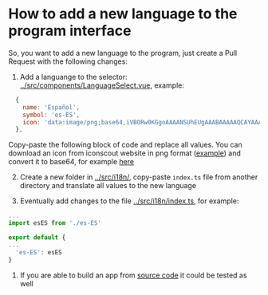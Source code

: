 # How to add a new language to the program interface

So, you want to add a new language to the program, just create a Pull Request with the following changes:

1. Add a languange to the selector: [../src/components/LanguageSelect.vue](../src/components/LanguageSelect.vue), example:

```javascript
  {
    name: 'Español',
    symbol: 'es-ES',
    icon: 'data:image/png;base64,iVBORw0KGgoAAAANSUhEUgAAABAAAAAQCAYAAAAf8/9hAAAACXBIWXMAAoSIAANbYAExW0yVAAAAp0lEQVQ4y2NgGHBwjFvuPyV4EBjw/wjDf3T8+yDjf2zi2DCKAT8PMP0/WML/f0u+8P+Xa1hJN+DKEtH/S4J4/q+tjvx/fb3p/w+72Ik34O8Bhv+Hq0z+d9nJ/59eUPr/aHfY/+crhEgw4CDD/1PLTP+viuP+vyZc4v/pXo3/z9YLkeaFR9sk/n/cxfP/+SaJ/2938/3/tI+LsAHHuWX/U4IHQUIacAAATr27n7zDjuMAAAAASUVORK5CYII='
  },
```

Copy-paste the following block of code and replace all values.
You can download an icon from iconscout website in png format ([example](https://iconscout.com/icon/spain-flag-country-nation-union-empire)) and convert it to base64, for example [here](https://onlinepngtools.com/convert-png-to-base64)

2. Create a new folder in [../src/i18n/](../src/i18n/), copy-paste `index.ts` file from another directory and translate all values to the new language

3. Eventually add changes to the file [../src/i18n/index.ts](../src/i18n/index.ts), for example:

```javascript
...
import esES from './es-ES'

export default {
...
  'es-ES': esES
}
```

1. If you are able to build an app from [source code](../README-en.md#how-to-build-from-source-code) it could be tested as well
